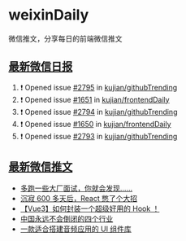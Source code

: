 # weixinDaily
微信推文，分享每日的前端微信推文

## [最新微信日报](https://github.com/kujian/weixinDaily/issues)

<!--START_SECTION:activity-->
1. ❗ Opened issue [#2795](https://github.com/kujian/githubTrending/issues/2795) in [kujian/githubTrending](https://github.com/kujian/githubTrending)
2. ❗ Opened issue [#1651](https://github.com/kujian/frontendDaily/issues/1651) in [kujian/frontendDaily](https://github.com/kujian/frontendDaily)
3. ❗ Opened issue [#2794](https://github.com/kujian/githubTrending/issues/2794) in [kujian/githubTrending](https://github.com/kujian/githubTrending)
4. ❗ Opened issue [#1650](https://github.com/kujian/frontendDaily/issues/1650) in [kujian/frontendDaily](https://github.com/kujian/frontendDaily)
5. ❗ Opened issue [#2793](https://github.com/kujian/githubTrending/issues/2793) in [kujian/githubTrending](https://github.com/kujian/githubTrending)
<!--END_SECTION:activity-->


## [最新微信推文](https://weixin.qdkfweb.cn/)

<!-- BLOG-POST-LIST:START -->
- [多跑一些大厂面试，你就会发现……](https://weixin.qdkfweb.cn/40830.html)
- [沉寂 600 多天后，React 憋了个大招](https://weixin.qdkfweb.cn/40810.html)
- [【Vue3】如何封装一个超级好用的 Hook ！](https://weixin.qdkfweb.cn/40821.html)
- [中国永远不会倒闭的四个行业](https://weixin.qdkfweb.cn/40802.html)
- [一款适合搭建音频应用的 UI 组件库](https://weixin.qdkfweb.cn/40783.html)
<!-- BLOG-POST-LIST:END -->